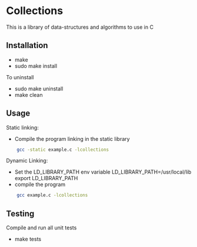 Collections
===========

This is a library of data-structures and algorithms to use in C

## Installation

* make
* sudo make install

To uninstall
* sudo make uninstall
* make clean

## Usage

Static linking:
* Compile the program linking in the static library
```bash
    gcc -static example.c -lcollections
```

Dynamic Linking:
* Set the LD_LIBRARY_PATH env variable
    LD_LIBRARY_PATH=/usr/local/lib
    export LD_LIBRARY_PATH
* compile the program
```bash
    gcc example.c -lcollections
```


## Testing
Compile and run all unit tests
* make tests

